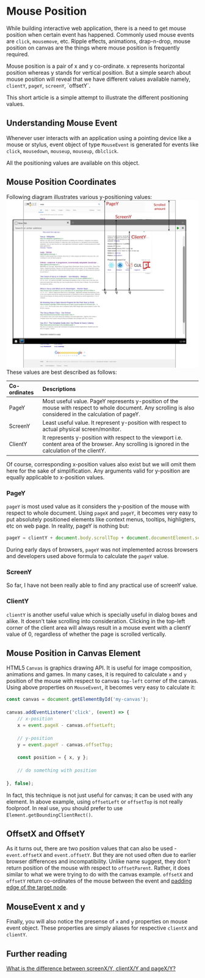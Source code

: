 # Mouse Position

While building interactive web application, there is a need to get mouse position when certain event has happened. Commonly used mouse events are `click`, `mousemove`, etc. Ripple effects, animations, drap-n-drop, mouse position on canvas are the things where mouse position is frequently required.

Mouse position is a pair of x and y co-ordinate. x represents horizontal position whereas y stands for vertical position. But a simple search about mouse position will reveal that we have different values available namely, `clientY`, `pageY`, `screenY`, \`offsetY\`.

This short article is a simple attempt to illustrate the different positioning values.

## Understanding Mouse Event

Whenever user interacts with an application using a pointing device like a mouse or stylus, event object of type `MouseEvent` is generated for events like `click`, `mousedown`, `mouseup`, `mouseup`, `dblclick`.

All the positioning values are available on this object.

## Mouse Position Coordinates

Following diagram illustrates various y-positioning values:![](/assets/mouse-position.jpg)These values are best described as follows:

| Co-ordinates | Descriptions |
| :--- | :--- |
| PageY | Most useful value. PageY represents y-position of the mouse with respect to whole document. Any scrolling is also considered in the calculation of pageY. |
| ScreenY | Least useful value. It represent y-position with respect to actual physical screen/monitor. |
| ClientY | It represents y-position with respect to the viewport i.e. content area of the browser. Any scrolling is ignored in the calculation of the clientY. |

Of course, corresponding x-position values also exist but we will omit them here for the sake of simplification. Any arguments valid for y-position are equally applicable to x-position values.

### PageY

`pageY` is most used value as it considers the y-position of the mouse with respect to whole document. Using `pageX` and `pageY`, it becomes very easy to put absolutely positioned elements like context menus, tooltips, highligters, etc on web page. In reality, pageY is nothing but:

```js
pageY = clientY + document.body.scrollTop + document.documentElement.scrollTop;
```

During early days of browsers, `pageY` was not implemented across browsers and developers used above formula to calculate the `pageY` value.

### ScreenY

So far, I have not been really able to find any practical use of screenY value.

### ClientY

`clientY` is another useful value which is specially useful in dialog boxes and alike. It doesn't take scrolling into consideration. Clicking in the top-left corner of the client area will always result in a mouse event with a clientY value of 0, regardless of whether the page is scrolled vertically.

## Mouse Position in Canvas Element

HTML5 `Canvas` is graphics drawing API. It is useful for image composition, animations and games. In many cases, it is required to calculate `x` and `y` position of the mouse with respect to canvas `top-left` corner of the canvas. Using above properties on `MouseEvent`, it becomes very easy to calculate it:

```js
const canvas = document.getElementById('my-canvas');

canvas.addEventListener('click', (event) => {
    // x-position
    x = event.pageX - canvas.offsetLeft;

    // y-position
    y = event.pageY - canvas.offsetTop;

    const position = { x, y };

    // do something with position

}, false);
```

In fact, this technique is not just useful for canvas; it can be used with any element. In above example, using `offsetLeft` or `offsetTop` is not really foolproof. In real use, you should prefer to use `Element.getBoundingClientRect()`.

## OffsetX and OffsetY

As it turns out, there are two position values that can also be used - `event.offsetX` and `event.offsetY`.  But they are not used often due to earlier browser differences and incompatibility. Unlike name suggest, they don't return position of the mouse with respect to `offsetParent`. Rather, it does similar to what we were trying to do with the canvas example. `offsetX` and `offsetY` return co-ordinates of the mouse between the event and [padding edge of the target node](https://developer.mozilla.org/en-US/docs/Web/API/MouseEvent/offsetY).

## MouseEvent x and y

Finally, you will also notice the presense of `x` and `y` properties on mouse event object. These properties are simply aliases for respective `clientX` and `clientY`.

## Further reading

[What is the difference between screenX/Y, clientX/Y and pageX/Y?](https://stackoverflow.com/questions/6073505/what-is-the-difference-between-screenx-y-clientx-y-and-pagex-y "What is the difference between screenX/Y, clientX/Y and pageX/Y?")

